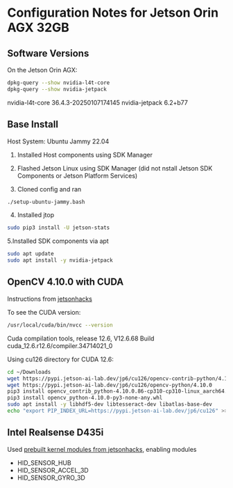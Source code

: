 # Configuration Notes for Jetson Orin AGX 32GB


## Software Versions
On the Jetson Orin AGX:

```sh
dpkg-query --show nvidia-l4t-core
dpkg-query --show nvidia-jetpack
```
nvidia-l4t-core	36.4.3-20250107174145
nvidia-jetpack	6.2+b77

## Base Install

Host System: Ubuntu Jammy 22.04
1. Installed Host components using SDK Manager
2. Flashed Jetson Linux using SDK Manager (did not nstall Jetson SDK Components or Jetson Platform Services)

3. Cloned config and ran 
```sh
./setup-ubuntu-jammy.bash
```

4. Installed jtop
```sh
sudo pip3 install -U jetson-stats
```

5.Installed SDK components via apt

```sh
sudo apt update
sudo apt install -y nvidia-jetpack
```

## OpenCV 4.10.0 with CUDA

Instructions from [jetsonhacks](https://www.youtube.com/watch?v=u0YXzRFXBWM)

To see the CUDA version:
```sh
/usr/local/cuda/bin/nvcc --version
```
Cuda compilation tools, release 12.6, V12.6.68
Build cuda_12.6.r12.6/compiler.34714021_0

Using cu126 directory for CUDA 12.6:
```sh
cd ~/Downloads
wget https://pypi.jetson-ai-lab.dev/jp6/cu126/opencv-contrib-python/4.10.0.86
wget https://pypi.jetson-ai-lab.dev/jp6/cu126/opencv-python/4.10.0
pip3 install opencv_contrib_python-4.10.0.86-cp310-cp310-linux_aarch64.whl
pip3 install opencv_python-4.10.0-py3-none-any.whl 
sudo apt install -y libhdf5-dev libtesseract-dev libatlas-base-dev
echo "export PIP_INDEX_URL=https://pypi.jetson-ai-lab.dev/jp6/cu126" >> ~/.bashrc
```

## Intel Realsense D435i

Used [prebuilt kernel modules from jetsonhacks](https://github.com/jetsonhacks/jetson-orin-librealsense), enabling modules
- HID_SENSOR_HUB
- HID_SENSOR_ACCEL_3D
- HID_SENSOR_GYRO_3D